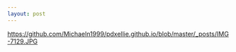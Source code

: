 ```yaml
---
layout: post
---
```


https://github.com/Michaeln1999/pdxellie.github.io/blob/master/_posts/IMG-7129.JPG
